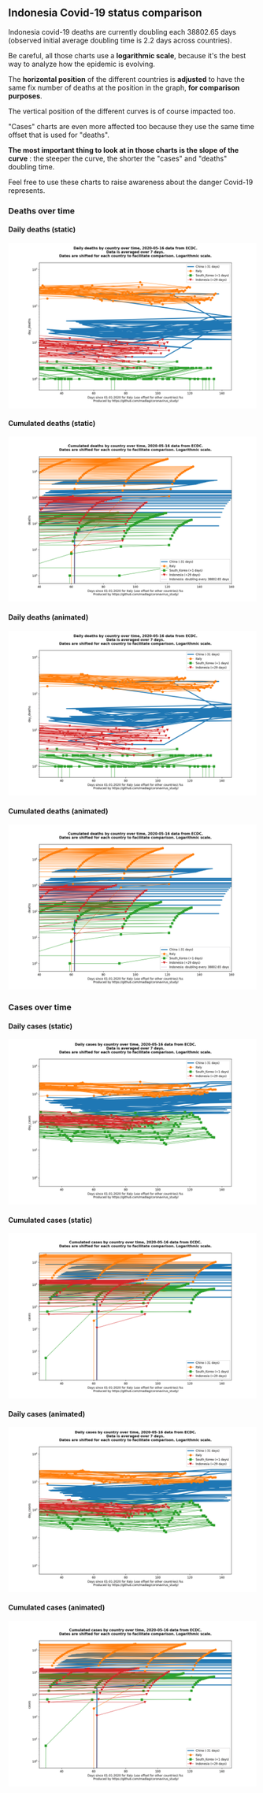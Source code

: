 ## Indonesia Covid-19 status comparison 

Indonesia covid-19 deaths are currently doubling each 38802.65 days (observed initial average doubling time is 2.2 days across countries).



Be careful, all those charts use a **logarithmic scale**, because it's the best way to analyze how the epidemic is evolving.
 
The **horizontal position** of the different countries is **adjusted** to have the same fix number of deaths at the position in the graph, **for comparison purposes**.

The vertical position of the different curves is of course impacted too.

"Cases" charts are even more affected too because they use the same time offset that is used for "deaths".

**The most important thing to look at in those charts is the slope of the curve** : the steeper the curve, the shorter the "cases" and "deaths" doubling time.

Feel free to use these charts to raise awareness about the danger Covid-19 represents. 


 
### Deaths over time
 
#### Daily deaths (static)
![Indonesia covid-19 daily deaths static chart](https://raw.githubusercontent.com/madlag/coronavirus_study/master/notebooks/graphs/2020-05-16/countries/Indonesia/2020-05-16_Indonesia_day_deaths.png "Indonesia covid-19 day_deaths static chart")   
 
#### Cumulated deaths (static)
![Indonesia covid-19 cumulated deaths static chart](https://raw.githubusercontent.com/madlag/coronavirus_study/master/notebooks/graphs/2020-05-16/countries/Indonesia/2020-05-16_Indonesia_deaths.png "Indonesia covid-19 deaths static chart")   
 
#### Daily deaths (animated)
![Indonesia covid-19 daily deaths animated chart](https://raw.githubusercontent.com/madlag/coronavirus_study/master/notebooks/graphs/2020-05-16/countries/Indonesia/2020-05-16_Indonesia_day_deaths.gif "Indonesia covid-19 day_deaths animated chart")   
 
#### Cumulated deaths (animated)
![Indonesia covid-19 cumulated deaths animated chart](https://raw.githubusercontent.com/madlag/coronavirus_study/master/notebooks/graphs/2020-05-16/countries/Indonesia/2020-05-16_Indonesia_deaths.gif "Indonesia covid-19 deaths animated chart")   

 
### Cases over time
 
#### Daily cases (static)
![Indonesia covid-19 daily cases static chart](https://raw.githubusercontent.com/madlag/coronavirus_study/master/notebooks/graphs/2020-05-16/countries/Indonesia/2020-05-16_Indonesia_day_cases.png "Indonesia covid-19 day_cases static chart")   
 
#### Cumulated cases (static)
![Indonesia covid-19 cumulated cases static chart](https://raw.githubusercontent.com/madlag/coronavirus_study/master/notebooks/graphs/2020-05-16/countries/Indonesia/2020-05-16_Indonesia_cases.png "Indonesia covid-19 cases static chart")   
 
#### Daily cases (animated)
![Indonesia covid-19 daily cases animated chart](https://raw.githubusercontent.com/madlag/coronavirus_study/master/notebooks/graphs/2020-05-16/countries/Indonesia/2020-05-16_Indonesia_day_cases.gif "Indonesia covid-19 day_cases animated chart")   
 
#### Cumulated cases (animated)
![Indonesia covid-19 cumulated cases animated chart](https://raw.githubusercontent.com/madlag/coronavirus_study/master/notebooks/graphs/2020-05-16/countries/Indonesia/2020-05-16_Indonesia_cases.gif "Indonesia covid-19 cases animated chart")   

